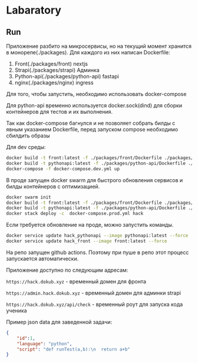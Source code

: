 # Labaratory
## Run

Приложение разбито на микросервисы, но на текущий момент хранится в монорепе(./packages). Для каждого из них написан Dockerfile:
1. Front(./packages/front) nextjs
2. Strapi(./packages/strapi) Админка
3. Python-api(./packages/python-api) fastapi
4. nginx(./packages/nginx) ingress


Для того, чтобы запустить, необходимо использовать docker-compose

Для python-api временно используется docker.sock(dind) для сборки контейнеров для тестов и их выполнения.

Так как docker-compose багнулся и не позволяет собрать билды с явным указанием Dockerfile, перед запуском compose необходимо сбилдить образы

Для dev среды: 
```bash
docker build -t front:latest -f ./packages/front/Dockerfile ./packages/front/
docker build -t pythonapi:latest -f ./packages/python-api/Dockerfile ./packages/python-api/
docker-compose -f docker-compose.dev.yml up
```

В проде запущен docker swarm для быстрого обновления сервисов и билды контейнеров с оптимизацией.

```bash
docker swarm init
docker build -t front:latest -f ./packages/front/Dockerfile ./packages/front/
docker build -t pythonapi:latest -f ./packages/python-api/Dockerfile ./packages/python-api/
docker stack deploy -c  docker-compose.prod.yml hack
```

Если требуется обновление на проде, можно запустить команды.
```bash
docker service update hack_pythonapi --image pythonapi:latest --force
docker service update hack_front --image front:latest --force
```
На репо запущен github actions. Поэтому при пуше в репо этот процесс запускается автоматически.

Приложение доступно по следующим адресам:

`https://hack.dokub.xyz` - временный домен для фронта

`https://admin.hack.dokub.xyz` - временный домен для админки strapi

`https://hack.dokub.xyz/api/check` - временный роут для запуска кода ученика

Пример json data для заведенной задачи:
```json
{
    "id":1,
    "language": "python",
    "script": "def runTest(a,b):\n  return a+b"
}
```